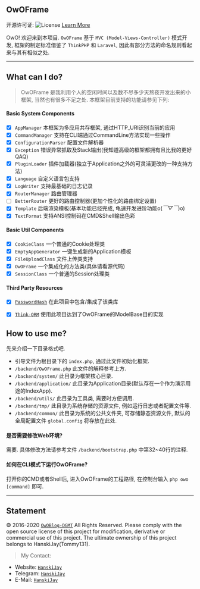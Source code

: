 ## OwOFrame
开源许可证: ![License](https://img.shields.io/badge/License-Apache%202.0-blue.svg) [Learn More](https://opensource.org/licenses/Apache-2.0)

OwO! 欢迎来到本项目. `OwOFrame` 基于 `MVC (Model-Views-Controller)` 模式开发, 框架的制定标准借鉴了 `ThinkPHP` 和 `Laravel`, 因此有部分方法的命名规则看起来与其有相似之处.

------

## What can I do?
> OwOFrame 是我利用个人的空闲时间以及数不尽多少天熬夜开发出来的小框架, 当然也有很多不足之处. 本框架目前支持的功能请参见下列:

#### Basic System Components
- [x] `AppManager`          本框架为多应用共存框架, 通过HTTP_URI识别当前的应用
- [x] `CommandManager`      支持在CLI端通过CommandLine方法实现一些操作
- [x] `ConfigurationParser` 配置文件解析器
- [x] `Exception`           错误异常抓取及Stack输出(我知道高级的框架都拥有且比我的更好QAQ)
- [x] `PluginLoader`        插件加载器(独立于Application之外的可灵活更改的一种支持方法)
- [x] `Language`            自定义语言包支持
- [x] `LogWriter`           支持最基础的日志记录
- [x] `RouterManager`       路由管理器
- [ ] `BetterRouter`        更好的路由控制器(更加个性化的路由绑定设置)
- [x] `Template`            后端渲染模板(基本功能已经完成, 龟速开发进阶功能o(*￣▽￣*)o)
- [x] `TextFormat`          支持ANSI控制码在CMD&Shell输出色彩

#### Basic Util Components
- [x] `CookieClass`         一个普通的Cookie处理类
- [x] `EmptyAppGenerator`   一键生成新的Application模板
- [x] `FileUploadClass`     文件上传类支持
- [x] `OwOFrame`            一个集成化的方法类(具体请看源代码)
- [x] `SessionClass`        一个普通的Session处理类

#### Third Party Resources
- [x] [`PasswordHash`](http://www.openwall.com/phpass/) 在此项目中包含/集成了该类库
- [x] [`Think-ORM`](https://github.com/top-think/think-orm) 使用此项目达到了OwOFrame的ModelBase目的实现



## How to use me?
先来介绍一下目录格式吧.

- 引导文件为根目录下的 `index.php`, 通过此文件初始化框架.
- `/backend/OwOFrame.php` 此文件的解释参考上方.
- `/backend/system/` 此目录为框架核心目录.
- `/backend/application/` 此目录为Application目录(默认存在一个作为演示用途的IndexApp).
- `/backend/utils/` 此目录为工具类, 需要时方便调用.
- `/backend/tmp/` 此目录为系统存储的资源文件, 例如运行日志或者配置文件等.
- `/backend/common/` 此目录为系统的公共文件夹, 可存储静态资源文件, 默认的全局配置文件 `global.config` 将存放在此处.

#### 是否需要修改Web环境?
需要. 具体修改方法请参考文件 `/backend/bootstrap.php` 中第32\~40行的注释.

#### 如何在CLI模式下运行OwOFrame?
打开你的CMD或者Shell后, 进入OwOFrame的工程路径, 在控制台输入 `php owo [command]` 即可.

------

## Statement
&copy; 2016-2020 [`OwOBlog-DGMT`](https://www.owoblog.com) All Rights Reserved. Please comply with the open source license of this project for modification, derivative or commercial use of this project. The ultimate ownership of this project belongs to HanskiJay(Tommy131).

> My Contact: 
- Website: [`HanskiJay`](https://www.owoblog.com)
- Telegram: [`HanskiJay`](https://t.me/HanskiJay)
- E-Mail: [`HanskiJay`](mailto:support@owoblog.com)
